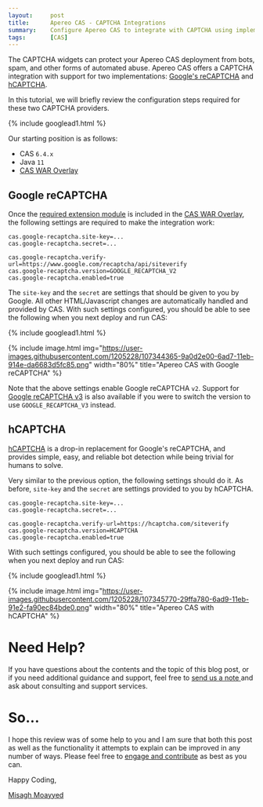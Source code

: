 ```yaml
---
layout:     post
title:      Apereo CAS - CAPTCHA Integrations
summary:    Configure Apereo CAS to integrate with CAPTCHA using implementations such as Google's reCAPTCHA and hCAPTCHA.
tags:       [CAS]
---
```


The CAPTCHA widgets can protect your Apereo CAS deployment from bots, spam, and other forms of automated abuse. Apereo CAS offers a CAPTCHA integration with support for two implementations: [Google's reCAPTCHA](https://developers.google.com/recaptcha) and [hCAPTCHA](https://www.hcaptcha.com/). 

In this tutorial, we will briefly review the configuration steps required for these two CAPTCHA providers.

{% include googlead1.html %}

Our starting position is as follows:

- CAS `6.4.x`
- Java `11`
- [CAS WAR Overlay](https://github.com/apereo/cas-overlay-template)

## Google reCAPTCHA

Once the [required extension module](https://apereo.github.io/cas/6.4.x/integration/Configuring-Google-reCAPTCHA.html) is included in the [CAS WAR Overlay](https://github.com/apereo/cas-overlay-template), the following settings are required to make the integration work:

```properties
cas.google-recaptcha.site-key=...
cas.google-recaptcha.secret=...

cas.google-recaptcha.verify-url=https://www.google.com/recaptcha/api/siteverify
cas.google-recaptcha.version=GOOGLE_RECAPTCHA_V2
cas.google-recaptcha.enabled=true
```

The `site-key` and the `secret` are settings that should be given to you by Google. All other HTML/Javascript changes are automatically handled and provided by CAS. With such settings configured, you should be able to see the following when you next deploy and run CAS:

{% include googlead1.html %}

{% include image.html img="https://user-images.githubusercontent.com/1205228/107344365-9a0d2e00-6ad7-11eb-914e-da6683d5fc85.png" 
width="80%" title="Apereo CAS with Google reCAPTCHA" %}

Note that the above settings enable Google reCAPTCHA `v2`. Support for [Google reCAPTCHA v3](https://developers.google.com/recaptcha/docs/v3) is also available if you were to switch the version to use `GOOGLE_RECAPTCHA_V3` instead.

## hCAPTCHA

[hCAPTCHA](https://www.hcaptcha.com/) is a drop-in replacement for Google's reCAPTCHA, and provides simple, easy, and reliable bot detection while being trivial for humans to solve.

Very similar to the previous option, the following settings should do it. As before, `site-key` and the `secret` are settings provided to you by hCAPTCHA.

```properties
cas.google-recaptcha.site-key=...
cas.google-recaptcha.secret=...

cas.google-recaptcha.verify-url=https://hcaptcha.com/siteverify
cas.google-recaptcha.version=HCAPTCHA
cas.google-recaptcha.enabled=true
```

With such settings configured, you should be able to see the following when you next deploy and run CAS:

{% include googlead1.html %}

{% include image.html img="https://user-images.githubusercontent.com/1205228/107345770-29ffa780-6ad9-11eb-91e2-fa90ec84bde0.png" 
width="80%" title="Apereo CAS with hCAPTCHA" %}

# Need Help?

If you have questions about the contents and the topic of this blog post, or if you need additional guidance and support, feel free to [send us a note ](/#contact-section-header) and ask about consulting and support services.

# So...

I hope this review was of some help to you and I am sure that both this post as well as the functionality it attempts to explain can be improved in any number of ways. Please feel free to [engage and contribute][contribguide] as best as you can.

Happy Coding,

[Misagh Moayyed](https://fawnoos.com)

[contribguide]: https://apereo.github.io/cas/developer/Contributor-Guidelines.html